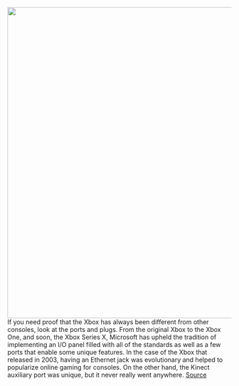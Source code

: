 <img src='https://cdn.vox-cdn.com/thumbor/7erObuweO8ifOOQnp4nxOODGEMg=/0x0:2040x1360/1200x800/filters:focal(857x517:1183x843)/cdn.vox-cdn.com/uploads/chorus_image/image/66511761/jbareham_171102_2108_0026.0.jpg' width='700px' /><br/>
If you need proof that the Xbox has always been different from other consoles, look at the ports and plugs. From the original Xbox to the Xbox One, and soon, the Xbox Series X, Microsoft has upheld the tradition of implementing an I/O panel filled with all of the standards as well as a few ports that enable some unique features. In the case of the Xbox that released in 2003, having an Ethernet jack was evolutionary and helped to popularize online gaming for consoles. On the other hand, the Kinect auxiliary port was unique, but it never really went anywhere.
<a href='https://www.theverge.com/2020/3/17/21158178/xbox-plugs-ports-hdmi-ethernet-memory-card-storage-visual-history'> Source <a/>